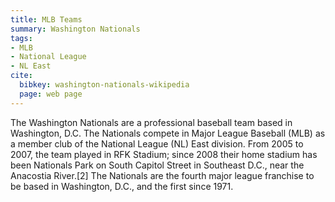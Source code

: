 ```yaml
---
title: MLB Teams
summary: Washington Nationals
tags:
- MLB
- National League
- NL East
cite:
  bibkey: washington-nationals-wikipedia
  page: web page
---
```

The Washington Nationals are a professional baseball team based in Washington,
D.C. The Nationals compete in Major League Baseball (MLB) as a member club of the
National League (NL) East division. From 2005 to 2007, the team played in RFK Stadium;
since 2008 their home stadium has been Nationals Park on South Capitol Street in
Southeast D.C., near the Anacostia River.[2] The Nationals are the fourth major
league franchise to be based in Washington, D.C., and the first since 1971.

